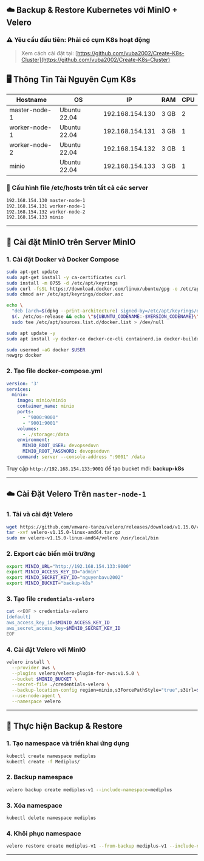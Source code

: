 ## ☁️ Backup & Restore Kubernetes với MinIO + Velero

### ⚠️ Yêu cầu đầu tiên: Phải có cụm K8s hoạt động
> Xem cách cài đặt tại: [https://github.com/vuba2002/Create-K8s-Cluster](https://github.com/vuba2002/Create-K8s-Cluster)

## 🖥️ Thông Tin Tài Nguyên Cụm K8s

| Hostname       | OS           | IP              | RAM    | CPU |
|----------------|--------------|------------------|--------|-----|
| master-node-1  | Ubuntu 22.04 | 192.168.154.130 | 3 GB   | 2   |
| worker-node-1  | Ubuntu 22.04 | 192.168.154.131 | 3 GB   | 1   |
| worker-node-2  | Ubuntu 22.04 | 192.168.154.132 | 3 GB   | 1   |
| minio          | Ubuntu 22.04 | 192.168.154.133 | 3 GB   | 1   |

### 🔧 Cấu hình file /etc/hosts trên tất cả các server

```bash
192.168.154.130 master-node-1
192.168.154.131 worker-node-1
192.168.154.132 worker-node-2
192.168.154.133 minio
```

---

## 🐳 Cài đặt MinIO trên Server MinIO

### 1. Cài đặt Docker và Docker Compose

```bash
sudo apt-get update
sudo apt-get install -y ca-certificates curl
sudo install -m 0755 -d /etc/apt/keyrings
sudo curl -fsSL https://download.docker.com/linux/ubuntu/gpg -o /etc/apt/keyrings/docker.asc
sudo chmod a+r /etc/apt/keyrings/docker.asc

echo \
  "deb [arch=$(dpkg --print-architecture) signed-by=/etc/apt/keyrings/docker.asc] https://download.docker.com/linux/ubuntu \
  $(. /etc/os-release && echo \"${UBUNTU_CODENAME:-$VERSION_CODENAME}\") stable" | \
  sudo tee /etc/apt/sources.list.d/docker.list > /dev/null

sudo apt update -y
sudo apt install -y docker-ce docker-ce-cli containerd.io docker-buildx-plugin docker-compose-plugin

sudo usermod -aG docker $USER
newgrp docker
```

### 2. Tạo file docker-compose.yml

```yaml
version: '3'
services:
  minio:
    image: minio/minio
    container_name: minio
    ports:
      - "9000:9000"
      - "9001:9001"
    volumes:
      - ./storage:/data
    environment:
      MINIO_ROOT_USER: devopseduvn
      MINIO_ROOT_PASSWORD: devopseduvn
    command: server --console-address ":9001" /data
```

Truy cập `http://192.168.154.133:9001` để tạo bucket mới: **backup-k8s**

---

## ☁️ Cài Đặt Velero Trên `master-node-1`

### 1. Tải và cài đặt Velero

```bash
wget https://github.com/vmware-tanzu/velero/releases/download/v1.15.0/velero-v1.15.0-linux-amd64.tar.gz
tar -xvf velero-v1.15.0-linux-amd64.tar.gz
sudo mv velero-v1.15.0-linux-amd64/velero /usr/local/bin
```

### 2. Export các biến môi trường

```bash
export MINIO_URL="http://192.168.154.133:9000"
export MINIO_ACCESS_KEY_ID="admin"
export MINIO_SECRET_KEY_ID="nguyenbavu2002"
export MINIO_BUCKET="backup-k8s"
```

### 3. Tạo file `credentials-velero`

```bash
cat <<EOF > credentials-velero
[default]
aws_access_key_id=$MINIO_ACCESS_KEY_ID
aws_secret_access_key=$MINIO_SECRET_KEY_ID
EOF
```

### 4. Cài đặt Velero với MinIO

```bash
velero install \
  --provider aws \
  --plugins velero/velero-plugin-for-aws:v1.5.0 \
  --bucket $MINIO_BUCKET \
  --secret-file ./credentials-velero \
  --backup-location-config region=minio,s3ForcePathStyle="true",s3Url=$MINIO_URL \
  --use-node-agent \
  --namespace velero
```

---

## 🔄 Thực hiện Backup & Restore

### 1. Tạo namespace và triển khai ứng dụng

```bash
kubectl create namespace mediplus
kubectl create -f Mediplus/
```

### 2. Backup namespace

```bash
velero backup create mediplus-v1 --include-namespace=mediplus
```

### 3. Xóa namespace

```bash
kubectl delete namespace mediplus
```

### 4. Khôi phục namespace

```bash
velero restore create mediplus-v1 --from-backup mediplus-v1 --include-namespace=mediplus
```

---
